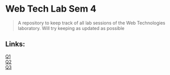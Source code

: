 # Web Tech Lab Sem 4
> A repository to keep track of all lab sessions of the Web Technologies laboratory.
> Will try keeping as updated as possible

## Links:
[Q1](https://webtechlab-p1-rohan-san.vercel.app/) <br/>
[Q2](https://wtlp2.vercel.app/) <br/>
[Q3](https://wtlp3.vercel.app/)
